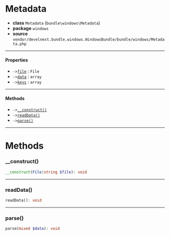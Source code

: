 # Metadata

- **class** `Metadata` (`bundle\windows\Metadata`)
- **package** `windows`
- **source** `vendor/develnext.bundle.windows.WindowsBundle/bundle/windows/Metadata.php`

---

#### Properties

- `->`[`file`](#prop-file) : `File`
- `->`[`data`](#prop-data) : `array`
- `->`[`keys`](#prop-keys) : `array`

---

#### Methods

- `->`[`__construct()`](#method-__construct)
- `->`[`readData()`](#method-readdata)
- `->`[`parse()`](#method-parse)

---
# Methods

<a name="method-__construct"></a>

### __construct()
```php
__construct(File|string $file): void
```

---

<a name="method-readdata"></a>

### readData()
```php
readData(): void
```

---

<a name="method-parse"></a>

### parse()
```php
parse(mixed $data): void
```